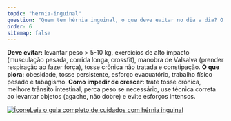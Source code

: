 ```yaml
---
topic: "hernia-inguinal"
question: "Quem tem hérnia inguinal, o que deve evitar no dia a dia? O que piora e como impedir que ela cresça?"
order: 6
sitemap: false
---
```


**Deve evitar:** levantar peso > 5-10 kg, exercícios de alto impacto (musculação pesada, corrida longa, crossfit), manobra de Valsalva (prender respiração ao fazer força), tosse crônica não tratada e constipação. **O que piora:** obesidade, tosse persistente, esforço evacuatório, trabalho físico pesado e tabagismo. **Como impedir de crescer:** trate tosse crônica, melhore trânsito intestinal, perca peso se necessário, use técnica correta ao levantar objetos (agache, não dobre) e evite esforços intensos.

<p><a href="{% link _posts/2025-10-21-convivendo-hernia-inguinal-cuidados.md %}">
  <img src="/assets/images/icon-document.svg" class="icon" alt="Ícone" />Leia o guia completo de cuidados com hérnia inguinal</a></p>
